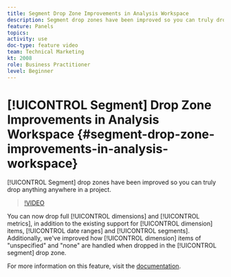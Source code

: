 ```yaml
---
title: Segment Drop Zone Improvements in Analysis Workspace
description: Segment drop zones have been improved so you can truly drop anything anywhere in a project.
feature: Panels
topics: 
activity: use
doc-type: feature video
team: Technical Marketing
kt: 2008
role: Business Practitioner
level: Beginner
---
```


# [!UICONTROL Segment] Drop Zone Improvements in Analysis Workspace {#segment-drop-zone-improvements-in-analysis-workspace}

[!UICONTROL Segment] drop zones have been improved so you can truly drop anything anywhere in a project.

>[!VIDEO](https://video.tv.adobe.com/v/24036/?quality=12)

You can now drop full [!UICONTROL dimensions] and [!UICONTROL metrics], in addition to the existing support for [!UICONTROL dimension] items, [!UICONTROL date ranges] and [!UICONTROL segments]. Additionally, we've improved how [!UICONTROL dimension] items of "unspecified" and "none" are handled when dropped in the [!UICONTROL segment] drop zone.

For more information on this feature, visit the [documentation](https://marketing.adobe.com/resources/help/en_US/analytics/analysis-workspace/t_freeform-project-segment.html).
